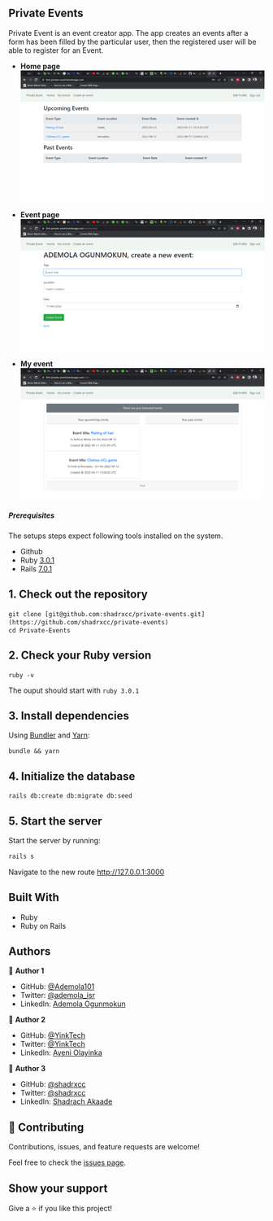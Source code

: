 ## Private Events
Private Event is an event creator app. The app creates an events after a form has been filled by the particular user, then the registered user will be able to register for an Event.


* **Home page**
![screenshot](/screenshot/home-page.png)

* **Event page**
![screenshot](/screenshot/Event-reg.png)

* **My event**
![screenshot](/screenshot/my-event.png)

##### Prerequisites

The setups steps expect following tools installed on the system.

- Github
- Ruby [3.0.1](https://github.com/ruby/ruby/tree/ruby_3_1)
- Rails [7.0.1](https://github.com/rails/rails/tree/v7.0.1)

## 1. Check out the repository
```shell
git clone [git@github.com:shadrxcc/private-events.git](https://github.com/shadrxcc/private-events)
cd Private-Events
```

## 2. Check your Ruby version

```shell
ruby -v
```

The ouput should start with `ruby 3.0.1`

## 3. Install dependencies

Using [Bundler](https://github.com/bundler/bundler) and [Yarn](https://github.com/yarnpkg/yarn):

```shell
bundle && yarn
```

## 4. Initialize the database

```shell
rails db:create db:migrate db:seed
```
## 5. Start the server

Start the server by running:

```ruby
rails s
```
Navigate to the new route http://127.0.0.1:3000

## Built With

- Ruby
- Ruby on Rails

## Authors
👤 **Author 1**

- GitHub: [@Ademola101](https://github.com/Ademola101)
- Twitter: [@ademola_isr](https://twitter.com/ademola_isr)
- LinkedIn: [Ademola Ogunmokun](https://linkedin.com/in/ademola-ogunmokun-492575203)

👤 **Author 2**

- GitHub: [@YinkTech](https://github.com/yinktech)
- Twitter: [@YinkTech](https://twitter.com/yinktech)
- LinkedIn: [Ayeni Olayinka](https://www.linkedin.com/in/ayeni-olayinka-726181134/)

👤 **Author 3**

* GitHub: [@shadrxcc](https://github.com/shadrxcc)
* Twitter: [@shadrxcc](https://twitter.com/yinktech)
* LinkedIn: [Shadrach Akaade](https://linkedin.com/shadrachakaade)

## 🤝 Contributing

Contributions, issues, and feature requests are welcome!

Feel free to check the [issues page](https://github.com/shadrxcc/private-events/issues).

## Show your support

Give a ⭐️ if you like this project!

